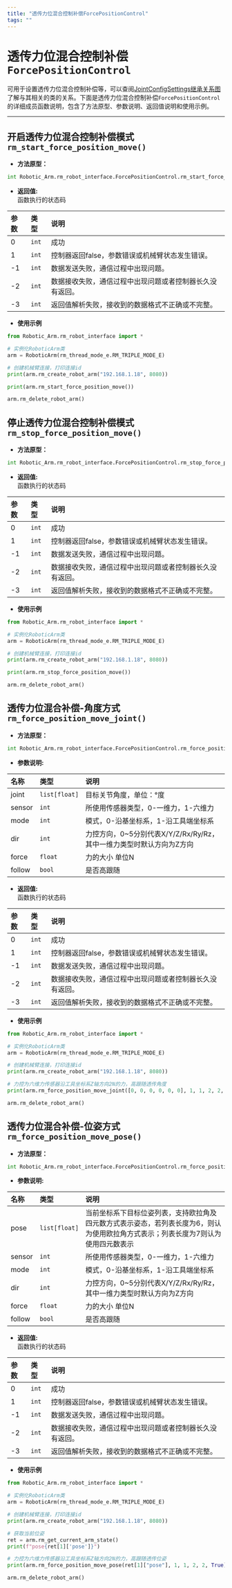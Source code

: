 ```yaml
---
title: "透传力位混合控制补偿ForcePositionControl"
tags: ""
---
```


# 透传力位混合控制补偿`ForcePositionControl`

可用于设置透传力位混合控制补偿等，可以查阅[JointConfigSettings继承关系图](../继承关系图/关节配置JointConfigSettings.md)了解与其相关的类的关系。下面是透传力位混合控制补偿`ForcePositionControl`的详细成员函数说明，包含了方法原型、参数说明、返回值说明和使用示例。

---
## 开启透传力位混合控制补偿模式`rm_start_force_position_move()`

- **方法原型：**
```python
int Robotic_Arm.rm_robot_interface.ForcePositionControl.rm_start_force_position_move (self)	
```

- **返回值:** </br>
函数执行的状态码

|   参数    |  类型   |   说明    |
| :--- | :--- | :---|
|   0  |    `int`   |    成功    |
|   1  |    `int`   |   控制器返回false，参数错误或机械臂状态发生错误。    |
|  -1  |    `int`   |   数据发送失败，通信过程中出现问题。    |
|  -2  |    `int`   |   数据接收失败，通信过程中出现问题或者控制器长久没有返回。    |
|  -3  |    `int`   |   返回值解析失败，接收到的数据格式不正确或不完整。   |

- **使用示例**
  
```python
from Robotic_Arm.rm_robot_interface import *

# 实例化RoboticArm类
arm = RoboticArm(rm_thread_mode_e.RM_TRIPLE_MODE_E)

# 创建机械臂连接，打印连接id
print(arm.rm_create_robot_arm("192.168.1.18", 8080))

print(arm.rm_start_force_position_move())

arm.rm_delete_robot_arm()
```

## 停止透传力位混合控制补偿模式`rm_stop_force_position_move()`

- **方法原型：**
```python
int Robotic_Arm.rm_robot_interface.ForcePositionControl.rm_stop_force_position_move (self)	
```

- **返回值:** </br>
函数执行的状态码

|   参数    |  类型   |   说明    |
| :--- | :--- | :---|
|   0  |    `int`   |    成功    |
|   1  |    `int`   |   控制器返回false，参数错误或机械臂状态发生错误。    |
|  -1  |    `int`   |   数据发送失败，通信过程中出现问题。    |
|  -2  |    `int`   |   数据接收失败，通信过程中出现问题或者控制器长久没有返回。    |
|  -3  |    `int`   |   返回值解析失败，接收到的数据格式不正确或不完整。   |

- **使用示例**
  
```python
from Robotic_Arm.rm_robot_interface import *

# 实例化RoboticArm类
arm = RoboticArm(rm_thread_mode_e.RM_TRIPLE_MODE_E)

# 创建机械臂连接，打印连接id
print(arm.rm_create_robot_arm("192.168.1.18", 8080))

print(arm.rm_stop_force_position_move())

arm.rm_delete_robot_arm()
```

## 透传力位混合补偿-角度方式`rm_force_position_move_joint()`

- **方法原型：**
```python
int Robotic_Arm.rm_robot_interface.ForcePositionControl.rm_force_position_move_joint (self, list[float] joint, int sensor, int	mode, int dir, float force, bool	follow)
```

- **参数说明:**

| 名称        | 类型    | 说明                                   |
| :-------- | :---- | :----------------------------------- |
| joint      | `list[float]` | 目标关节角度，单位：°度       |
| sensor | `int` | 所使用传感器类型，0-一维力，1-六维力 |
| mode | `int` | 模式，0-沿基坐标系，1-沿工具端坐标系 |
| dir | `int`|力控方向，0~5分别代表X/Y/Z/Rx/Ry/Rz，其中一维力类型时默认方向为Z方向 |
| force | `float` | 力的大小 单位N |
| follow | `bool` | 是否高跟随 |


- **返回值:** </br>
函数执行的状态码

|   参数    |  类型   |   说明    |
| :--- | :--- | :---|
|   0  |    `int`   |    成功    |
|   1  |    `int`   |   控制器返回false，参数错误或机械臂状态发生错误。    |
|  -1  |    `int`   |   数据发送失败，通信过程中出现问题。    |
|  -2  |    `int`   |   数据接收失败，通信过程中出现问题或者控制器长久没有返回。    |
|  -3  |    `int`   |   返回值解析失败，接收到的数据格式不正确或不完整。   |

- **使用示例**
  
```python
from Robotic_Arm.rm_robot_interface import *

# 实例化RoboticArm类
arm = RoboticArm(rm_thread_mode_e.RM_TRIPLE_MODE_E)

# 创建机械臂连接，打印连接id
print(arm.rm_create_robot_arm("192.168.1.18", 8080))

# 力控为六维力传感器沿工具坐标系Z轴方向2N的力，高跟随透传角度
print(arm.rm_force_position_move_joint([0, 0, 0, 0, 0, 0], 1, 1, 2, 2, True))

arm.rm_delete_robot_arm()
```

## 透传力位混合补偿-位姿方式`rm_force_position_move_pose()`

- **方法原型：**
```python
int Robotic_Arm.rm_robot_interface.ForcePositionControl.rm_force_position_move_pose	(self, list[float] pose, int sensor, int mode, int dir, float force, bool follow)
```

- **参数说明:**

| 名称        | 类型    | 说明                                   |
| :-------- | :---- | :----------------------------------- |
| pose      | `list[float]` | 当前坐标系下目标位姿列表，支持欧拉角及四元数方式表示姿态，若列表长度为6，则认为使用欧拉角方式表示；列表长度为7则认为使用四元数表示       |
| sensor | `int` | 所使用传感器类型，0-一维力，1-六维力 |
| mode | `int` | 模式，0-沿基坐标系，1-沿工具端坐标系 |
| dir | `int`|力控方向，0~5分别代表X/Y/Z/Rx/Ry/Rz，其中一维力类型时默认方向为Z方向 |
| force | `float` | 力的大小 单位N |
| follow | `bool` | 是否高跟随 |


- **返回值:** </br>
函数执行的状态码

|   参数    |  类型   |   说明    |
| :--- | :--- | :---|
|   0  |    `int`   |    成功    |
|   1  |    `int`   |   控制器返回false，参数错误或机械臂状态发生错误。    |
|  -1  |    `int`   |   数据发送失败，通信过程中出现问题。    |
|  -2  |    `int`   |   数据接收失败，通信过程中出现问题或者控制器长久没有返回。    |
|  -3  |    `int`   |   返回值解析失败，接收到的数据格式不正确或不完整。   |

- **使用示例**
  
```python
from Robotic_Arm.rm_robot_interface import *

# 实例化RoboticArm类
arm = RoboticArm(rm_thread_mode_e.RM_TRIPLE_MODE_E)

# 创建机械臂连接，打印连接id
print(arm.rm_create_robot_arm("192.168.1.18", 8080))

# 获取当前位姿
ret = arm.rm_get_current_arm_state()
print(f"pose{ret[1]['pose']}")

# 力控为六维力传感器沿工具坐标系Z轴方向2N的力，高跟随透传位姿
print(arm.rm_force_position_move_pose(ret[1]["pose"], 1, 1, 2, 2, True))

arm.rm_delete_robot_arm()
```

